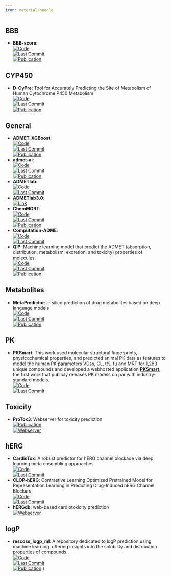 ```yaml
---
icon: material/needle
---
```



## **BBB**
- **BBB-score**:   
	[![Code](https://img.shields.io/github/stars/gkxiao/BBB-score?style=for-the-badge&logo=github)](https://github.com/gkxiao/BBB-score)  
	[![Last Commit](https://img.shields.io/github/last-commit/gkxiao/BBB-score?style=for-the-badge&logo=github)](https://github.com/gkxiao/BBB-score)  
	[![Publication](https://img.shields.io/badge/Publication-Citations:190-blue?style=for-the-badge&logo=bookstack)](https://doi.org/10.1021/acs.jmedchem.9b01220)  

## **CYP450**
- **D-CyPre**: Tool for Accurately Predicting the Site of Metabolism of Human Cytochrome P450 Metabolism  
	[![Code](https://img.shields.io/github/stars/67520/D-CyPre?style=for-the-badge&logo=github)](https://github.com/67520/D-CyPre)  
	[![Last Commit](https://img.shields.io/github/last-commit/67520/D-CyPre?style=for-the-badge&logo=github)](https://github.com/67520/D-CyPre)  
	[![Publication](https://img.shields.io/badge/Publication-Citations:19-blue?style=for-the-badge&logo=bookstack)](https://doi.org/10.1021/acs.jcim.1c00144)  

## **General**
- **ADMET_XGBoost**:   
	[![Code](https://img.shields.io/github/stars/smu-tao-group/ADMET_XGBoost?style=for-the-badge&logo=github)](https://github.com/smu-tao-group/ADMET_XGBoost)  
	[![Last Commit](https://img.shields.io/github/last-commit/smu-tao-group/ADMET_XGBoost?style=for-the-badge&logo=github)](https://github.com/smu-tao-group/ADMET_XGBoost)  
	[![Publication](https://img.shields.io/badge/Publication-Citations:31-blue?style=for-the-badge&logo=bookstack)](https://doi.org/10.1007/s00894-022-05373-8)  
- **admet-ai**:   
	[![Code](https://img.shields.io/github/stars/swansonk14/admet_ai?style=for-the-badge&logo=github)](https://github.com/swansonk14/admet_ai)  
	[![Last Commit](https://img.shields.io/github/last-commit/swansonk14/admet_ai?style=for-the-badge&logo=github)](https://github.com/swansonk14/admet_ai)  
	[![Publication](https://img.shields.io/badge/Publication-Citations:5-blue?style=for-the-badge&logo=bookstack)](https://doi.org/10.1101/2023.12.28.573531)  
- **ADMETlab**:   
	[![Code](https://img.shields.io/github/stars/ifyoungnet/ADMETlab?style=for-the-badge&logo=github)](https://github.com/ifyoungnet/ADMETlab)  
	[![Last Commit](https://img.shields.io/github/last-commit/ifyoungnet/ADMETlab?style=for-the-badge&logo=github)](https://github.com/ifyoungnet/ADMETlab)  
- **ADMETlab3.0**:   
	[![Link](https://img.shields.io/badge/Link-online-brightgreen?style=for-the-badge&logo=cachet&logoColor=65FF8F)](https://admetlab3.scbdd.com)  
- **ChemMORT**:   
	[![Code](https://img.shields.io/github/stars/leelasd/ChemMORT?style=for-the-badge&logo=github)](https://github.com/leelasd/ChemMORT)  
	[![Last Commit](https://img.shields.io/github/last-commit/leelasd/ChemMORT?style=for-the-badge&logo=github)](https://github.com/leelasd/ChemMORT)  
	[![Publication](https://img.shields.io/badge/Publication-Citations:2-blue?style=for-the-badge&logo=bookstack)](https://doi.org/10.1093/bib/bbae008)  
- **Computation-ADME**:   
	[![Code](https://img.shields.io/github/stars/molecularinformatics/Computational-ADME?style=for-the-badge&logo=github)](https://github.com/molecularinformatics/Computational-ADME)  
	[![Last Commit](https://img.shields.io/github/last-commit/molecularinformatics/Computational-ADME?style=for-the-badge&logo=github)](https://github.com/molecularinformatics/Computational-ADME)  
- **QIP**: Machine learning model that predict the ADMET (absorption, distribution, metabolism, excretion, and toxicity) properties of molecules.  
	[![Code](https://img.shields.io/github/stars/standigm/qip?style=for-the-badge&logo=github)](https://github.com/standigm/qip)  
	[![Last Commit](https://img.shields.io/github/last-commit/standigm/qip?style=for-the-badge&logo=github)](https://github.com/standigm/qip)  
	[![Publication](https://img.shields.io/badge/Publication-Citations:0-blue?style=for-the-badge&logo=bookstack)](https://doi.org/10.1021/acs.jcim.4c00772)  

## **Metabolites**
- **MetaPredictor**: in silico prediction of drug metabolites based on deep language models  
	[![Code](https://img.shields.io/github/stars/zhukeyun/Meta-Predictor?style=for-the-badge&logo=github)](https://github.com/zhukeyun/Meta-Predictor)  
	[![Last Commit](https://img.shields.io/github/last-commit/zhukeyun/Meta-Predictor?style=for-the-badge&logo=github)](https://github.com/zhukeyun/Meta-Predictor)  
	[![Publication](https://img.shields.io/badge/Publication-Citations:0-blue?style=for-the-badge&logo=bookstack)](https://doi.org/10.1093/bib/bbae374)  

## **PK**
- **PKSmart**: This work used molecular structural fingerprints, physicochemical properties, and predicted animal PK data as features to model the human PK parameters VDss, CL, t½, fu and MRT for 1,283 unique compounds and developed a webhosted application **[PKSmart](https://pk-predictor.serve.scilifelab.se/)**, the first work that publicly releases PK models on par with industry-standard models.  
	[![Code](https://img.shields.io/github/stars/srijitseal/PKSmart?style=for-the-badge&logo=github)](https://github.com/srijitseal/PKSmart)  
	[![Last Commit](https://img.shields.io/github/last-commit/srijitseal/PKSmart?style=for-the-badge&logo=github)](https://github.com/srijitseal/PKSmart)  

## **Toxicity**
- **ProTox3**: Webserver for toxicity prediction  
	[![Publication](https://img.shields.io/badge/Publication-Citations:26-blue?style=for-the-badge&logo=bookstack)](https://doi.org/10.1093/nar/gkae303)  
	[![Webserver](https://img.shields.io/badge/Webserver-online-brightgreen?style=for-the-badge&logo=cachet&logoColor=65FF8F)](https://tox.charite.de/protox3/)  

## **hERG**
- **CardioTox**: A robust predictor for hERG channel blockade via deep learning meta ensembling approaches  
	[![Code](https://img.shields.io/github/stars/Abdulk084/CardioTox?style=for-the-badge&logo=github)](https://github.com/Abdulk084/CardioTox)  
	[![Last Commit](https://img.shields.io/github/last-commit/Abdulk084/CardioTox?style=for-the-badge&logo=github)](https://github.com/Abdulk084/CardioTox)  
- **CLOP-hERG**: Contrastive Learning Optimized Pretrained Model for Representation Learning in Predicting Drug-Induced hERG Channel Blockers  
	[![Code](https://img.shields.io/github/stars/heshida01/CLOP-hERG?style=for-the-badge&logo=github)](https://github.com/heshida01/CLOP-hERG/blob/main/README.md)  
	[![Last Commit](https://img.shields.io/github/last-commit/heshida01/CLOP-hERG?style=for-the-badge&logo=github)](https://github.com/heshida01/CLOP-hERG/blob/main/README.md)  
- **hERGdb**: web-based cardiotoxicity prediction  
	[![Webserver](https://img.shields.io/badge/Webserver-online-brightgreen?style=for-the-badge&logo=cachet&logoColor=65FF8F)](https://drugdesign.riken.jp/hERGdb/)  

## **logP**
- **rescoss_logp_ml**: A repository dedicated to logP prediction using machine learning, offering insights into the solubility and distribution properties of compounds.  
	[![Code](https://img.shields.io/github/stars/cisert/rescoss_logp_ml?style=for-the-badge&logo=github)](https://github.com/cisert/rescoss_logp_ml)  
	[![Last Commit](https://img.shields.io/github/last-commit/cisert/rescoss_logp_ml?style=for-the-badge&logo=github)](https://github.com/cisert/rescoss_logp_ml)  
	[![Publication](https://img.shields.io/badge/Publication-Citations:0-blue?style=for-the-badge&logo=bookstack)](https://doi.org/10.1021/acsomega.2c05607).)  
